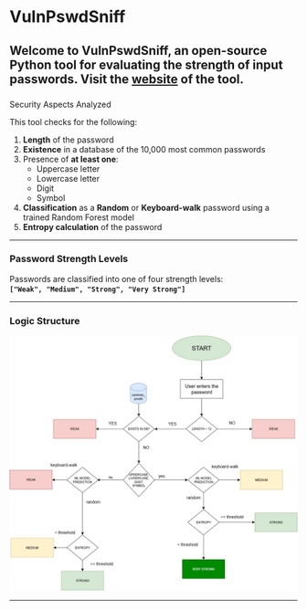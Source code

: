 # VulnPswdSniff

Welcome to **VulnPswdSniff**, an open-source Python tool for evaluating the strength of input passwords.
Visit the [website](https://vulnpswdsniffer.streamlit.app/) of the tool.
---

### 
 Security Aspects Analyzed

This tool checks for the following:

1. **Length** of the password  
2. **Existence** in a database of the 10,000 most common passwords  
3. Presence of **at least one**:
   - Uppercase letter  
   - Lowercase letter  
   - Digit  
   - Symbol  
4. **Classification** as a **Random** or **Keyboard-walk** password using a trained Random Forest model  
5. **Entropy calculation** of the password  

---

###  Password Strength Levels

Passwords are classified into one of four strength levels:  
**`["Weak", "Medium", "Strong", "Very Strong"]`**

---

###  Logic Structure

![Logic structure](images/tool_logic.jpg)

---

